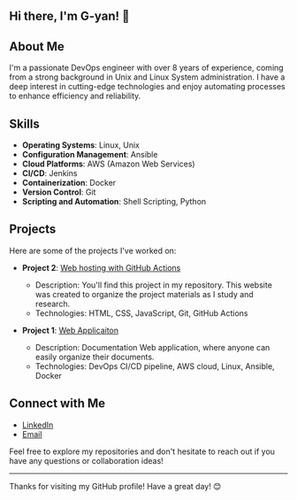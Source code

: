 ## Hi there, I'm G-yan! 👋

## About Me
I'm a passionate DevOps engineer with over 8 years of experience, coming from a strong background in Unix and Linux System administration. I have a deep interest in cutting-edge technologies and enjoy automating processes to enhance efficiency and reliability.

## Skills
- **Operating Systems**: Linux, Unix
- **Configuration Management**: Ansible
- **Cloud Platforms**: AWS (Amazon Web Services)
- **CI/CD**: Jenkins
- **Containerization**: Docker
- **Version Control**: Git
- **Scripting and Automation**: Shell Scripting, Python

## Projects
Here are some of the projects I've worked on:

- **Project 2**: [Web hosting with GitHub Actions](link)
  - Description: You'll find this project in my repository. This website was created to organize the project materials as I study and research.
  - Technologies: HTML, CSS, JavaScript, Git, GitHub Actions

- **Project 1**: [Web Applicaiton](link)
  - Description: Documentation Web application, where anyone can easily organize their documents.
  - Technologies: DevOps CI/CD pipeline, AWS cloud, Linux, Ansible, Docker

## Connect with Me
- [LinkedIn](https://www.linkedin.com/in/gpokhrel/?lipi=urn%3Ali%3Apage%3Ad_flagship3_feed%3BOtWIlJwOQfKFSlDURCGTlQ%3D%3D)
- [Email](mailto:gyan.charm@gmail.com)

Feel free to explore my repositories and don't hesitate to reach out if you have any questions or collaboration ideas!

---

Thanks for visiting my GitHub profile! Have a great day! 😊


<!--
**Pokrel/Pokrel** is a ✨ _special_ ✨ repository because its `README.md` (this file) appears on your GitHub profile.

Here are some ideas to get you started:

- 🔭 I’m currently working on ...
- 🌱 I’m currently learning ...
- 👯 I’m looking to collaborate on ...
- 🤔 I’m looking for help with ...
- 💬 Ask me about ...
- 📫 How to reach me: ...
- 😄 Pronouns: ...
- ⚡ Fun fact: ...
-->
